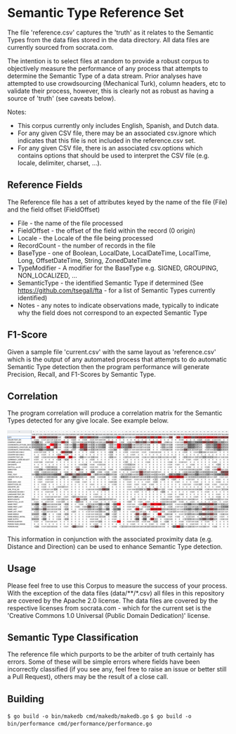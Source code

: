 # Semantic Type Reference Set #

The file 'reference.csv' captures the 'truth' as it relates to the Semantic Types from the data files stored in the data directory.
All data files are currently sourced from socrata.com.

The intention is to select files at random to provide a robust corpus to objectively measure the performance of any process that attempts to determine
the Semantic Type of a data stream.  Prior analyses have attempted to use crowdsourcing (Mechanical Turk), column headers, etc to validate their process, however, this is clearly not as robust as having a source of 'truth' (see caveats below).

Notes:
 * This corpus currently only includes English, Spanish, and Dutch data.
 * For any given CSV file, there may be an associated csv.ignore which indicates that this file is not included in the reference.csv set.
 * For any given CSV file, there is an associated csv.options which contains options that should be used to interpret the CSV file (e.g. locale, delimiter, charset, ...).

## Reference Fields  ##

The Reference file has a set of attributes keyed by the name of the file (File) and the field offset (FieldOffset)
 * File - the name of the file processed
 * FieldOffset - the offset of the field within the record (0 origin)
 * Locale - the Locale of the file being processed
 * RecordCount - the number of records in the file
 * BaseType - one of Boolean, LocalDate, LocalDateTime, LocalTime, Long, OffsetDateTime, String, ZonedDateTime
 * TypeModifier - A modifier for the BaseType e.g. SIGNED, GROUPING, NON_LOCALIZED, ...
 * SemanticType - the identified Semantic Type if determined (See https://github.com/tsegall/fta - for a list of Semantic Types currently identified)
 * Notes - any notes to indicate observations made, typically to indicate why the field does not correspond to an expected Semantic Type

## F1-Score ##

Given a sample file 'current.csv' with the same layout as 'reference.csv' which is the output of any automated process that attempts to do automatic Semantic Type detection then the program performance will generate Precision, Recall, and F1-Scores by Semantic Type.

## Correlation ##

The program correlation will produce a correlation matrix for the Semantic Types detected for any give locale.  See example below. 

![Correlation](Images/Correlation.png)

This information in conjunction with the associated proximity data (e.g. Distance and Direction) can be used to enhance Semantic Type detection.

## Usage ##

Please feel free to use this Corpus to measure the success of your process.  With the exception of the data files (data/**/*.csv) all files in this repository are covered by the Apache 2.0 license.  The data files are covered by the respective licenses from socrata.com - which for the current set is the 'Creative Commons 1.0 Universal (Public Domain Dedication)' license.

## Semantic Type Classification ##

The reference file which purports to be the arbiter of truth certainly has errors.  Some of these will be simple errors where fields have been incorrectly classified (if you see any,
feel free to raise an issue or better still a Pull Request), others may be the result of a close call.

## Building ##
```$ go build -o bin/makedb cmd/makedb/makedb.go```
```$ go build -o bin/performance cmd/performance/performance.go```
